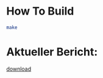 # How To Build

```bash
make
```

# Aktueller Bericht:

[download](http://flint-v3.cs.tu-dortmund.de/sacabench/abschlussbericht/-/jobs/artifacts/master/raw/main.pdf?job=create_pdf)
